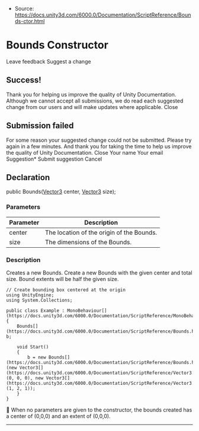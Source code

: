 * Source: https://docs.unity3d.com/6000.0/Documentation/ScriptReference/Bounds-ctor.html

# Bounds Constructor
Leave feedback
Suggest a change
## Success!
Thank you for helping us improve the quality of Unity Documentation. Although we cannot accept all submissions, we do read each suggested change from our users and will make updates where applicable.
Close
## Submission failed
For some reason your suggested change could not be submitted. Please <a>try again</a> in a few minutes. And thank you for taking the time to help us improve the quality of Unity Documentation.
Close
Your name Your email Suggestion* Submit suggestion
Cancel
## Declaration
public Bounds([Vector3](https://docs.unity3d.com/6000.0/Documentation/ScriptReference/Vector3.html) center, [Vector3](https://docs.unity3d.com/6000.0/Documentation/ScriptReference/Vector3.html) size); 
### Parameters
Parameter | Description  
---|---  
center | The location of the origin of the Bounds.  
size | The dimensions of the Bounds.  
### Description
Creates a new Bounds.
Create a new Bounds with the given center and total size. Bound extents will be half the given size.
```
// Create bounding box centered at the origin
using UnityEngine;
using System.Collections;  
  
public class Example : MonoBehaviour[](https://docs.unity3d.com/6000.0/Documentation/ScriptReference/MonoBehaviour.html)
{
    Bounds[](https://docs.unity3d.com/6000.0/Documentation/ScriptReference/Bounds.html) b;  
  
    void Start()
    {
        b = new Bounds[](https://docs.unity3d.com/6000.0/Documentation/ScriptReference/Bounds.html)(new Vector3[](https://docs.unity3d.com/6000.0/Documentation/ScriptReference/Vector3.html)(0, 0, 0), new Vector3[](https://docs.unity3d.com/6000.0/Documentation/ScriptReference/Vector3.html)(1, 2, 1));
    }
}

```

When no parameters are given to the constructor, the bounds created has a center of (0,0,0) and an extent of (0,0,0).
* * *
